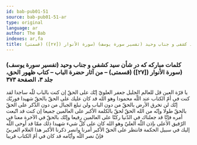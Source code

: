 ```yaml
---
id: bab-pub01-51
source: bab-pub01-51-ar
type: original
language: ar
author: The Bab
indexes: ar,fa
title: كلمات مباركه كه در شأن سيد كشفى و جناب وحيد (تفسير سورة يوسف) (سورة الأنوار ([۲۷]) (قسمتى)
---
```

### كلمات مباركه كه در شأن سيد كشفى و جناب وحيد (تفسير سورة يوسف) (سورة الأنوار (\[۲۷\]) (قسمتى) – من آثار حضرة الباب – كتاب ظهور الحق، جلد ۳، الصفحة ۳۷۳

يا قرّة العين قل للعالم الجليل جعفر العلويّ إنّك على الحقّ إن كنت بالباب للّه ساجدا لقد كنت في أمّ الكتاب عند اللّه محمودا وهو الله قد كان عليك على الحقّ بالحقّ شهيدا فوربّك إنّك لن تخرق الأرض بالحقّ من دون الباب ولن تبلغ الجبال من دون الذّكر على الحقّ بالحقّ طولا وإنّه من الله الحقّ لحقّ بالكلمة الأكبر على العالمين جميعا إن كنت قد اتّبعت أمره فإنّا قد جعلناك في الدّنيا ركنّا على العالمين رفيعا وإنّك بالحقّ في الآخرة معنا في الرّفيق الأعلى بإذن اللّه العليّ وهو الله كان على كلّ شيء شهيدا ذلك ممّا قد أوحى اللّه إليك في سبيل الحكمة فانتظر على الحقّ الأكبر أمرنا وانصر ذكرنا الأكبر هذا الغلام العربيّ فإنّ نصر اللّه وأيّامه قد كان في أمّ الكتاب قريبا